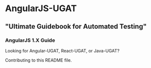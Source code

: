 # AngularJS-UGAT

## "Ultimate Guidebook for Automated Testing"
 
### AngularJS 1.X Guide

Looking for Angular-UGAT, React-UGAT, or Java-UGAT?


Contributing to this README file.
